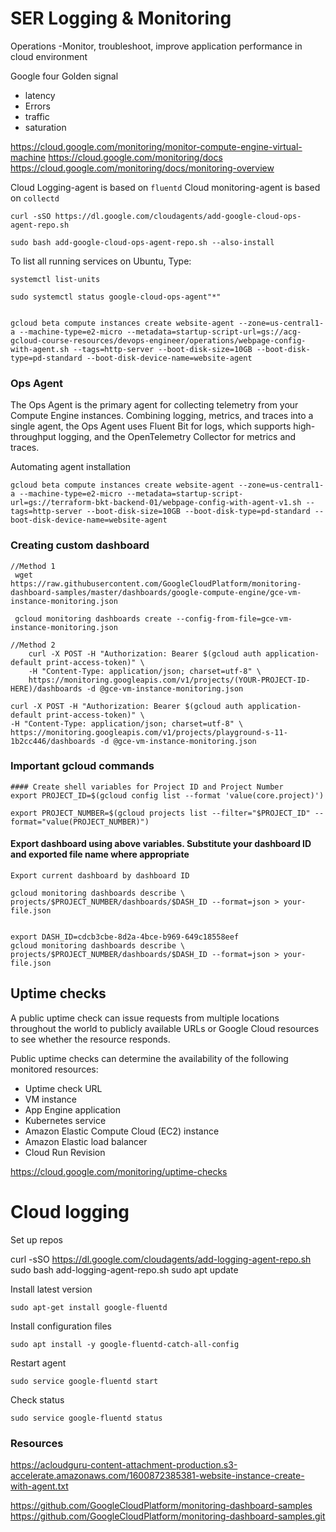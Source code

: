 # SER Logging & Monitoring
Operations -Monitor, troubleshoot, improve application performance in cloud environment

Google four Golden signal 
 - latency
 - Errors
 - traffic
 - saturation

https://cloud.google.com/monitoring/monitor-compute-engine-virtual-machine
https://cloud.google.com/monitoring/docs
https://cloud.google.com/monitoring/docs/monitoring-overview

Cloud Logging-agent is based on `fluentd`
Cloud monitoring-agent is based on `collectd`

```
curl -sSO https://dl.google.com/cloudagents/add-google-cloud-ops-agent-repo.sh

sudo bash add-google-cloud-ops-agent-repo.sh --also-install
```

To list all running services on Ubuntu, Type:
```
systemctl list-units

sudo systemctl status google-cloud-ops-agent"*"


gcloud beta compute instances create website-agent --zone=us-central1-a --machine-type=e2-micro --metadata=startup-script-url=gs://acg-gcloud-course-resources/devops-engineer/operations/webpage-config-with-agent.sh --tags=http-server --boot-disk-size=10GB --boot-disk-type=pd-standard --boot-disk-device-name=website-agent
```

### Ops Agent
The Ops Agent is the primary agent for collecting telemetry from your Compute Engine instances. Combining logging, metrics, and traces into a single agent, the Ops Agent uses Fluent Bit for logs, which supports high-throughput logging, and the OpenTelemetry Collector for metrics and traces.

Automating agent installation
```
gcloud beta compute instances create website-agent --zone=us-central1-a --machine-type=e2-micro --metadata=startup-script-url=gs://terraform-bkt-backend-01/webpage-config-with-agent-v1.sh --tags=http-server --boot-disk-size=10GB --boot-disk-type=pd-standard --boot-disk-device-name=website-agent
```

### Creating custom dashboard
```
//Method 1
 wget https://raw.githubusercontent.com/GoogleCloudPlatform/monitoring-dashboard-samples/master/dashboards/google-compute-engine/gce-vm-instance-monitoring.json

 gcloud monitoring dashboards create --config-from-file=gce-vm-instance-monitoring.json

//Method 2
    curl -X POST -H "Authorization: Bearer $(gcloud auth application-default print-access-token)" \
    -H "Content-Type: application/json; charset=utf-8" \
    https://monitoring.googleapis.com/v1/projects/(YOUR-PROJECT-ID-HERE)/dashboards -d @gce-vm-instance-monitoring.json

curl -X POST -H "Authorization: Bearer $(gcloud auth application-default print-access-token)" \
-H "Content-Type: application/json; charset=utf-8" \
https://monitoring.googleapis.com/v1/projects/playground-s-11-1b2cc446/dashboards -d @gce-vm-instance-monitoring.json
```


### Important gcloud commands
```
#### Create shell variables for Project ID and Project Number
export PROJECT_ID=$(gcloud config list --format 'value(core.project)')

export PROJECT_NUMBER=$(gcloud projects list --filter="$PROJECT_ID" --format="value(PROJECT_NUMBER)")
```


#### Export dashboard using above variables. Substitute your dashboard ID and exported file name where appropriate
```
Export current dashboard by dashboard ID

gcloud monitoring dashboards describe \
projects/$PROJECT_NUMBER/dashboards/$DASH_ID --format=json > your-file.json


export DASH_ID=cdcb3cbe-8d2a-4bce-b969-649c18558eef
gcloud monitoring dashboards describe \
projects/$PROJECT_NUMBER/dashboards/$DASH_ID --format=json > your-file.json
```


## Uptime checks
A public uptime check can issue requests from multiple locations throughout the world to publicly available URLs or Google Cloud resources to see whether the resource responds.

Public uptime checks can determine the availability of the following monitored resources:
- Uptime check URL
- VM instance
- App Engine application
- Kubernetes service
- Amazon Elastic Compute Cloud (EC2) instance
- Amazon Elastic load balancer
- Cloud Run Revision

https://cloud.google.com/monitoring/uptime-checks



# Cloud logging
Set up repos

curl -sSO https://dl.google.com/cloudagents/add-logging-agent-repo.sh
sudo bash add-logging-agent-repo.sh
sudo apt update

Install latest version
```
sudo apt-get install google-fluentd
```
Install configuration files
```
sudo apt install -y google-fluentd-catch-all-config
```
Restart agent
```
sudo service google-fluentd start
```
Check status
```
sudo service google-fluentd status
```
### Resources 
https://acloudguru-content-attachment-production.s3-accelerate.amazonaws.com/1600872385381-website-instance-create-with-agent.txt

https://github.com/GoogleCloudPlatform/monitoring-dashboard-samples
https://github.com/GoogleCloudPlatform/monitoring-dashboard-samples.git